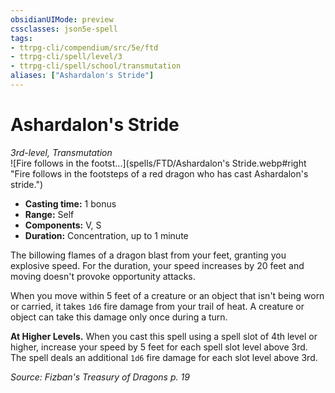 ```yaml
---
obsidianUIMode: preview
cssclasses: json5e-spell
tags:
- ttrpg-cli/compendium/src/5e/ftd
- ttrpg-cli/spell/level/3
- ttrpg-cli/spell/school/transmutation
aliases: ["Ashardalon's Stride"]
---
```

# Ashardalon's Stride
*3rd-level, Transmutation*  
![Fire follows in the footst...](spells/FTD/Ashardalon's Stride.webp#right "Fire follows in the footsteps of a red dragon who has cast Ashardalon's stride.")  

- **Casting time:** 1 bonus
- **Range:** Self
- **Components:** V, S
- **Duration:** Concentration, up to 1 minute

The billowing flames of a dragon blast from your feet, granting you explosive speed. For the duration, your speed increases by 20 feet and moving doesn't provoke opportunity attacks.

When you move within 5 feet of a creature or an object that isn't being worn or carried, it takes `1d6` fire damage from your trail of heat. A creature or object can take this damage only once during a turn.

**At Higher Levels.** When you cast this spell using a spell slot of 4th level or higher, increase your speed by 5 feet for each spell slot level above 3rd. The spell deals an additional `1d6` fire damage for each slot level above 3rd.

*Source: Fizban's Treasury of Dragons p. 19*